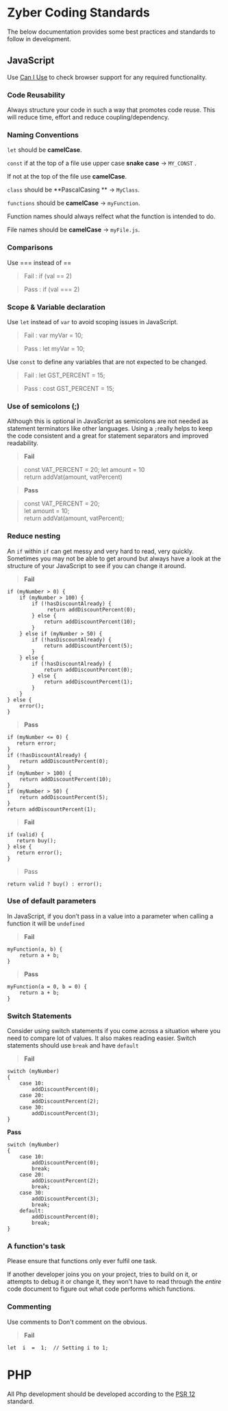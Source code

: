 
# Zyber Coding Standards

The below documentation provides some best practices and standards to follow in development.




## JavaScript
Use [Can I Use](https://caniuse.com/) to check browser support for any required functionality.

### Code Reusability
Always structure your code in such a way that promotes code reuse. This will reduce time, effort and reduce coupling/dependency.

### Naming Conventions

`let` should be **camelCase**.

`const` if at the top of a file use upper case **snake case** -> `MY_CONST` . 

If not at the top of the file use **camelCase**.

`class` should be **PascalCasing ** ->  `MyClass`.

`functions` should be **camelCase**  -> `myFunction`.

Function names should always relfect what the function is intended to do.

File names should be **camelCase**  -> `myFile.js`.


### Comparisons
Use === instead of ==

> Fail : if (val == 2)

> Pass : if (val === 2)


### Scope & Variable declaration

Use `let` instead of `var` to avoid scoping issues in JavaScript.

> Fail : var myVar = 10;

> Pass : let myVar = 10;

Use `const` to define any variables that are not expected to be changed.

> Fail : let GST_PERCENT = 15;

> Pass : cost GST_PERCENT = 15;


### Use of semicolons (;)
 
Although this is optional in JavaScript as semicolons are not needed as statement terminators like other languages.  Using a `;`really helps to keep the code consistent and a great for statement separators and improved readability.

>**Fail**

> const VAT_PERCENT = 20;
> let amount = 10  
> return addVat(amount, vatPercent)

>**Pass**

> const VAT_PERCENT = 20;  
> let amount = 10;  
> return addVat(amount, vatPercent);

### Reduce nesting
An `if` within `if` can get messy and very hard to read, very quickly. Sometimes you may not be able to get around but always have a look at the structure of your JavaScript to see if you can change it around.
> **Fail**

    if (myNumber > 0) {  
	    if (myNumber > 100) {  
		    if (!hasDiscountAlready) {  
				 return addDiscountPercent(0);  
		    } else {  
			    return addDiscountPercent(10);  
		    }  
	    } else if (myNumber > 50) {  
		    if (!hasDiscountAlready) {  
			    return addDiscountPercent(5);  
		    }  
	    } else {  
		    if (!hasDiscountAlready) {  
			    return addDiscountPercent(0);  
		    } else {  
			    return addDiscountPercent(1);  
		    }  
	    }  
    } else {  
	    error();  
    }

> **Pass**

    if (myNumber <= 0) {  
       return error;  
    }
    if (!hasDiscountAlready) {  
        return addDiscountPercent(0);  
    }
    if (myNumber > 100) {   
        return addDiscountPercent(10);  
    }
    if (myNumber > 50) {   
        return addDiscountPercent(5);  
    }
    return addDiscountPercent(1);

> **Fail**

    if (valid) {   
       return buy();  
    } else {   
       return error();  
    }

> Pass

    return valid ? buy() : error();

### Use of default parameters
In JavaScript, if you don’t pass in a value into a parameter when calling a function it will be `undefined`

> **Fail**

    myFunction(a, b) {  
	    return a + b;  
    }

> **Pass**

    myFunction(a = 0, b = 0) {  
    	return a + b;  
    }

### Switch Statements
Consider using switch statements if you come across a situation where you need to compare lot of values. It also makes reading easier.
Switch statements should use `break` and have `default`
> **Fail**

    switch (myNumber)  
    {  
	    case 10:  
		    addDiscountPercent(0);  
	    case 20:  
		    addDiscountPercent(2);  
	    case 30:  
		    addDiscountPercent(3);  
    }
**Pass**

    switch (myNumber)  
    {  
	    case 10:  
		    addDiscountPercent(0);  
		    break;  
	    case 20:  
		    addDiscountPercent(2);  
		    break;  
	    case 30:  
		    addDiscountPercent(3);  
		    break;  
	    default:  
		    addDiscountPercent(0);  
		    break;  
    }
    
### A function's task
Please ensure that functions only ever fulfil one task.

If another developer joins you on your project, tries to build on it, or attempts to debug it or change it, they won't have to read through the _entire_ code document to figure out what code performs which functions.

### Commenting
Use comments to
Don't comment on the obvious.
> **Fail**

    let  i  =  1;  // Setting i to 1;

# PHP

All Php development  should be developed according to the [PSR 12](https://www.php-fig.org/psr/psr-12/) standard. 
